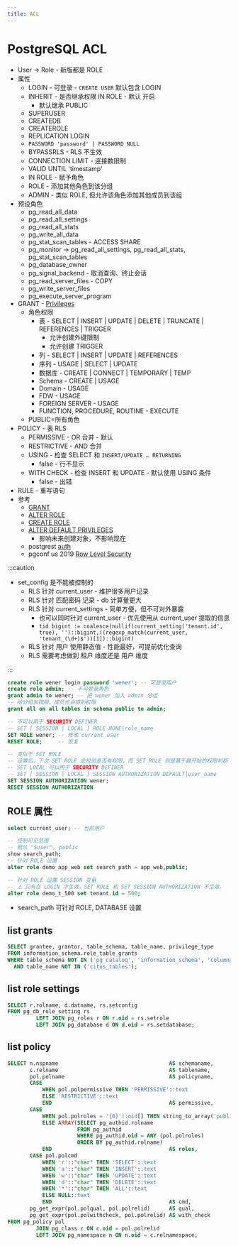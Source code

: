 ```yaml
---
title: ACL
---
```


# PostgreSQL ACL

- User -> Role - 新版都是 ROLE
- 属性
  - LOGIN - 可登录 - `CREATE USER` 默认包含 LOGIN
  - INHERIT - 是否继承权限 IN ROLE - 默认 开启
    - 默认继承 PUBLIC
  - SUPERUSER
  - CREATEDB
  - CREATEROLE
  - REPLICATION LOGIN
  - `PASSWORD 'password' | PASSWORD NULL`
  - BYPASSRLS - RLS 不生效
  - CONNECTION LIMIT - 连接数限制
  - VALID UNTIL 'timestamp'
  - IN ROLE - 赋予角色
  - ROLE - 添加其他角色到该分组
  - ADMIN - 类似 ROLE, 但允许该角色添加其他成员到该组
- 预设角色
  - pg_read_all_data
  - pg_read_all_settings
  - pg_read_all_stats
  - pg_write_all_data
  - pg_stat_scan_tables - ACCESS SHARE
  - pg_monitor -> pg_read_all_settings, pg_read_all_stats, pg_stat_scan_tables
  - pg_database_owner
  - pg_signal_backend - 取消查询、终止会话
  - pg_read_server_files - COPY
  - pg_write_server_files
  - pg_execute_server_program
- GRANT - [Privileges](https://www.postgresql.org/docs/current/ddl-priv.html)
  - 角色权限
    - 表 - SELECT | INSERT | UPDATE | DELETE | TRUNCATE | REFERENCES | TRIGGER
      - 允许创建外键限制
      - 允许创建 TRIGGER
    - 列 - SELECT | INSERT | UPDATE | REFERENCES
    - 序列 - USAGE | SELECT | UPDATE
    - 数据库 - CREATE | CONNECT | TEMPORARY | TEMP
    - Schema - CREATE | USAGE
    - Domain - USAGE
    - FDW - USAGE
    - FOREIGN SERVER - USAGE
    - FUNCTION, PROCEDURE, ROUTINE - EXECUTE
  - PUBLIC=所有角色
- POLICY - 表 RLS
  - PERMISSIVE - OR 合并 - 默认
  - RESTRICTIVE - AND 合并
  - USING - 检查 SELECT 和 `INSERT/UPDATE … RETURNING`
    - false - 行不显示
  - WITH CHECK - 检查 INSERT 和 UPDATE - 默认使用 USING 条件
    - false - 出错
- RULE - 重写语句
- 参考
  - [GRANT](https://www.postgresql.org/docs/current/sql-grant.html)
  - [ALTER ROLE](https://www.postgresql.org/docs/current/sql-alterrole.html)
  - [CREATE ROLE](https://www.postgresql.org/docs/current/sql-createrole.html)
  - [ALTER DEFAULT PRIVILEGES](https://www.postgresql.org/docs/current/sql-alterdefaultprivileges.html)
    - 影响未来创建对象，不影响现在
  - postgrest [auth](https://postgrest.org/en/stable/auth.html)
  - pgconf us 2019 [Row Level Security](https://postgresconf.org/system/events/document/000/000/996/pgconf_us_2019.pdf)

:::caution

- set_config 是不能被控制的
  - RLS 针对 current_user - 维护很多用户记录
  - RLS 针对 匹配密码 记录 - db 计算量更大
  - RLS 针对 current_settings - 简单方便，但不可对外暴露
    - 也可以同时针对 current_user - 优先使用从 current_user 提取的信息
    - `tid bigint := coalesce(nullif(current_setting('tenant.id', true), '')::bigint,((regexp_match(current_user, 'tenant_(\d+)$'))[1])::bigint)`
  - RLS 针对 用户 使用静态值 - 性能最好，可提前优化查询
  - RLS 需要考虑做到 租户 维度还是 用户 维度

:::

```sql
create role wener login password 'wener'; -- 可登录用户
create role admin; -- 不可登录角色
grant admin to wener; -- 把 wener 加入 admin 分组
-- 给分组加权限，成员也会得到权限
grant all on all tables in schema public to admin;

-- 不可以用于 SECURITY DEFINER
-- SET [ SESSION | LOCAL ] ROLE NONE|role_name
SET ROLE wener; -- 修改 current_user
RESET ROLE;     -- 恢复

-- 类似于 SET ROLE
-- 设置后，下次 SET ROLE 会校验是否有权限，而 SET ROLE 则是基于最开始的权限判断
-- SET LOCAL 可以用于 SECURITY DEFINER
-- SET [ SESSION | LOCAL ] SESSION AUTHORIZATION DEFAULT|user_name
SET SESSION AUTHORIZATION wener;
RESET SESSION AUTHORIZATION
```

## ROLE 属性

```sql
select current_user; -- 当前用户

-- 控制可见范围
-- 默认 "$user", public
show search_path;
-- 针对 ROLE 设置
alter role demo_app_web set search_path = app_web,public;

-- 针对 ROLE 设置 SESSION 变量
-- ⚠️ 只有在 LOGIN 才生效，SET ROLE 和 SET SESSION AUTHORIZATION 不生效。
alter role demo_t_500 set tenant.id = 500;
```

- search_path 可针对 ROLE, DATABASE 设置

## list grants

```sql
SELECT grantee, grantor, table_schema, table_name, privilege_type
FROM information_schema.role_table_grants
WHERE table_schema NOT IN ('pg_catalog', 'information_schema', 'columnar')
  AND table_name NOT IN ('citus_tables');
```

## list role settings

```sql
SELECT r.rolname, d.datname, rs.setconfig
FROM pg_db_role_setting rs
         LEFT JOIN pg_roles r ON r.oid = rs.setrole
         LEFT JOIN pg_database d ON d.oid = rs.setdatabase;
```

## list policy

```sql
SELECT n.nspname                                   AS schemaname,
       c.relname                                   AS tablename,
       pol.polname                                 AS policyname,
       CASE
           WHEN pol.polpermissive THEN 'PERMISSIVE'::text
           ELSE 'RESTRICTIVE'::text
           END                                     AS permissive,
       CASE
           WHEN pol.polroles = '{0}'::oid[] THEN string_to_array('public'::text, ''::text)::name[]
           ELSE ARRAY(SELECT pg_authid.rolname
                      FROM pg_authid
                      WHERE pg_authid.oid = ANY (pol.polroles)
                      ORDER BY pg_authid.rolname)
           END                                     AS roles,
       CASE pol.polcmd
           WHEN 'r'::"char" THEN 'SELECT'::text
           WHEN 'a'::"char" THEN 'INSERT'::text
           WHEN 'w'::"char" THEN 'UPDATE'::text
           WHEN 'd'::"char" THEN 'DELETE'::text
           WHEN '*'::"char" THEN 'ALL'::text
           ELSE NULL::text
           END                                     AS cmd,
       pg_get_expr(pol.polqual, pol.polrelid)      AS qual,
       pg_get_expr(pol.polwithcheck, pol.polrelid) AS with_check
FROM pg_policy pol
         JOIN pg_class c ON c.oid = pol.polrelid
         LEFT JOIN pg_namespace n ON n.oid = c.relnamespace;
```
